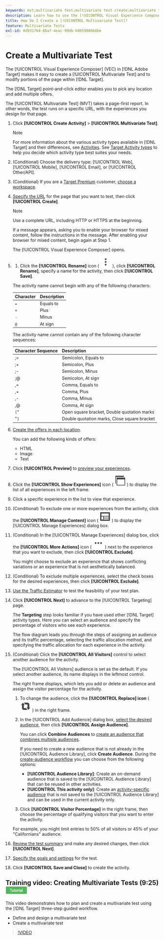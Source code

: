 ```yaml
---
keywords: mvt;multivariate test;multivariate test create;multivariate test creating;mvt create;mvt creating;mvt how;multivariate test how
description: Learn how to use the [!UICONTROL Visual Experience Composer] (VEC) in [!DNL Adobe Target] to create a [!UICONTROL Multivariate Test] (MVT).
title: How Do I Create a [!UICONTROL Multivariate Test]?
feature: Multivariate Tests
exl-id: 8d931764-8ba7-4eac-99db-60659086b8be
---
```

# Create a Multivariate Test

The [!UICONTROL Visual Experience Composer] (VEC) in [!DNL Adobe Target] makes it easy to create a [!UICONTROL Multivariate Test] and to modify portions of the page within [!DNL Target].

The [!DNL Target] point-and-click editor enables you to pick any location and add multiple offers.

The [!UICONTROL Multivariate Test] (MVT) takes a page-first report. In other words, the test runs on a specific URL, with the experiences you design for that page. 

1. Click **[!UICONTROL Create Activity]** > **[!UICONTROL Multivariate Test]**.

   >[!NOTE]
   >
   >For more information about the various activity types available in [!DNL Target] and their differences, see [Activities](/help/main/c-activities/activities.md#concept_D317A95A1AB54674BA7AB65C7985BA03). See [Target Activity types](/help/main/c-activities/target-activities-guide.md) to help you decide which activity type best suites your needs.

1. (Conditional) Choose the delivery type: [!UICONTROL Web], [!UICONTROL Mobile], [!UICONTROL Email], or [!UICONTROL Other/API].

1. (Conditional) If you are a [Target Premium](/help/main/c-intro/intro.md#premium) customer, [choose a workspace](/help/main/administrating-target/c-user-management/property-channel/property-channel.md).

1. [Specify the URL](/help/main/c-activities/c-multivariate-testing/t-create-multivariate-test/url.md#concept_C12E4A85FF3B4E518E3110F6CF1AF9C0) for the page that you want to test, then click **[!UICONTROL Create]**.
   
   >[!NOTE]
   >
   >Use a complete URL, including HTTP or HTTPS at the beginning.

   If a message appears, asking you to enable your browser for mixed content, follow the instructions in the message. After enabling your browser for mixed content, begin again at Step 1.

   The [!UICONTROL Visual Experience Composer] opens.

1. 1. Click the **[!UICONTROL Rename]** icon ( ![Rename icon](/help/main/assets/icons/MoreSmallListVert.svg) ), click **[!UICONTROL Rename]**, specify a name for the activity, then click **[!UICONTROL Save]**.

   The activity name cannot begin with any of the following characters:

   | Character | Description |
   |--- |--- |
   |`=`|Equals to|
   |`+`|Plus|
   |`-`|Minus|
   |`@`|At sign|

   The activity name cannot contain any of the following character sequences:

   | Character Sequence | Description |
   |--- |--- |
   |;=|Semicolon, Equals to|
   |;+|Semicolon, Plus|
   |;-|Semicolon, Minus|
   |;@|Semicolon, At sign|
   |,=|Comma, Equals to|
   |,+|Comma, Plus|
   |,-|Comma, Minus|
   |,@|Comma, At sign|
   |`[`"|Open square bracket, Double quotation marks|
   |"`]`|Double quotation marks, Close square bracket|

1. [Create the offers in each location](/help/main/c-activities/c-multivariate-testing/t-create-multivariate-test/add-offers.md#concept_DCE6B45C30F7419B8EC17AFDEE8D8AA6).

   You can add the following kinds of offers:

    * HTML 
    * Image 
    * Text

1. Click **[!UICONTROL Preview]** to [preview your experiences](/help/main/c-activities/c-multivariate-testing/t-create-multivariate-test/preview-experiences.md).

1. Click the **[!UICONTROL Show Experiences]** icon ( ![Show Experiences icon](/help/main/assets/icons/WebPages.svg) ) to display the list of all experiences in the left frame.

1. Click a specific experience in the list to view that experience.

1. (Conditional) To exclude one or more experiences from the activity, click the **[!UICONTROL Manage Content]** icon ( ![Manage Experiences icon](/help/main/assets/icons/Experience.svg) ) to display the [!UICONTROL Manage Experiences] dialog box.

1. (Conditional) In the [!UICONTROL Manage Experiences] dialog box, click the **[!UICONTROL More Actions]** icon ( ![More Actions icon](/help/main/assets/icons/MoreSmallList.svg) ) next to the experience that you want to exclude, then click **[!UICONTROL Exclude]**.

   You might choose to exclude an experience that shows conflicting variations or an experience that is not aesthetically balanced.

1. (Conditional) To exclude multiple experiences, select the check boxes for the desired experiences, then click **[!UICONTROL Exclude]**.

1. [Use the Traffic Estimator](/help/main/c-activities/c-multivariate-testing/t-create-multivariate-test/traffic-estimator.md#task_71AA6922AFD447EA8C5E610A78ABA714) to test the feasibility of your test plan.

1. Click **[!UICONTROL Next]** to advance to the [!UICONTROL Targeting] page.

   The **Targeting** step looks familiar if you have used other [!DNL Target] activity types. Here you can select an audience and specify the percentage of visitors who see each experience.

   The flow diagram leads you through the steps of assigning an audience and its traffic percentage, selecting the traffic allocation method, and specifying the traffic allocation for each experience in the activity.

1. (Conditional) Click the **[!UICONTROL All Visitors]** control to select another audience for the activity.

   The [!UICONTROL All Visitors] audience is set as the default. If you select another audience, its name displays in the leftmost control.

   The right frame displays, which lets you add or delete an audience and assign the visitor percentage for the activity.

   1. To change the audience, click the **[!UICONTROL Replace] icon** ( ![Replace icon](/help/main/assets/icons/Retweet.svg) ) in the right frame.
   1. In the [!UICONTROL Add Audience] dialog box, [select the desired audience](/help/main/c-activities/t-test-ab/t-test-create-ab/ab-audience.md), then click **[!UICONTROL Assign Audience]**.

      You can click **Combine Audiences** to [create an audience that combines multiple audiences](/help/main/c-target/combining-multiple-audiences.md). 

      If you need to create a new audience that is not already in the [!UICONTROL Audience Library], click **Create Audience**. During the [create-audience workflow](/help/main/c-target/c-audiences/audiences.md) you can choose from the following options:

      * **[!UICONTROL Audience Library]**: Create an on-demand audience that is saved to the [!UICONTROL Audience Library] that can be reused in other activities.
      * **[!UICONTROL This activity only]**: Create an [activity-specific audience](/help/main/c-target/creating-activity-only-audience.md) that is not saved to the [!UICONTROL Audience Library] and can be used in the current activity only.
   
   1. Click **[!UICONTROL Visitor Percentage]** in the right frame, then choose the percentage of qualifying visitors that you want to enter the activity.

   For example, you might limit entries to 50% of all visitors or 45% of your "Californians" audience.

1. [Review the test summary](/help/main/c-activities/c-multivariate-testing/t-create-multivariate-test/test-summary.md#reference_971AB225963A4DC18EEB5B0E20F0A4A7) and make any desired changes, then click **[!UICONTROL Next]**.

1. [Specify the goals and settings](/help/main/c-activities/c-multivariate-testing/t-create-multivariate-test/goals-and-settings.md#reference_B25389FD6F3A4989801E740364B089CC) for the test.

1. Click **[!UICONTROL Save and Close]** to create the activity.

## Training video: Creating Multivariate Tests (9:25) ![Tutorial badge](/help/main/assets/tutorial.png)

This video demonstrates how to plan and create a multivariate test using the [!DNL Target] three-step guided workflow.

* Define and design a multivariate test 
* Create a multivariate test

>[!VIDEO](https://video.tv.adobe.com/v/17395)
